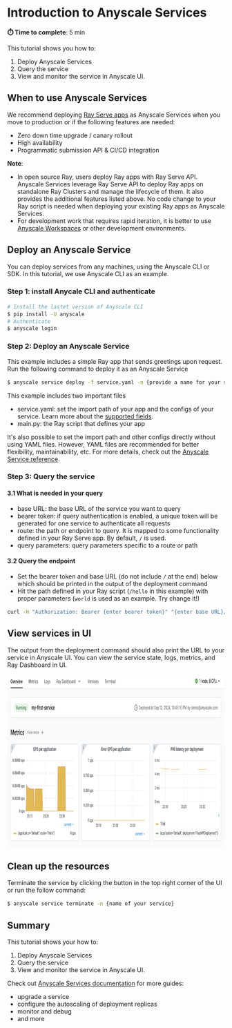 # Introduction to Anyscale Services

**⏱️ Time to complete**: 5 min

This tutorial shows you how to:

1. Deploy Anyscale Services
2. Query the service
3. View and monitor the service in Anyscale UI.

## When to use Anyscale Services
We recommend deploying [Ray Serve apps](https://docs.ray.io/en/latest/serve/index.html) as Anyscale Services when you move to production or if the following features are needed: 
- Zero down time upgrade / canary rollout
- High availability
- Programmatic submission API & CI/CD integration

**Note**: 
- In open source Ray, users deploy Ray apps with Ray Serve API. Anyscale Services leverage Ray Serve API to deploy Ray apps on standalone Ray Clusters and manage the lifecycle of them. It also provides the additional features listed above. No code change to your Ray script is needed when deploying your existing Ray apps as Anyscale Services.
- For development work that requires rapid iteration, it is better to use [Anyscale Workspaces](https://docs.anyscale.com/platform/workspaces/) or other development environments.

## Deploy an Anyscale Service

You can deploy services from any machines, using the Anyscale CLI or SDK. In this tutorial, we use Anyscale CLI as an example. 
### Step 1: install Anycale CLI and authenticate
```bash
# Install the lastet version of Anyscale CLI
$ pip install -U anyscale
# Authenticate
$ anyscale login
```

### Step 2: Deploy an Anyscale Service
This example includes a simple Ray app that sends greetings upon request. Run the following command to deploy it as an Anyscale Service

```bash
$ anyscale service deploy -f service.yaml -n {provide a name for your service}
```
This example includes two important files
- service.yaml: set the import path of your app and the configs of your service. Learn more about the [supported fields](https://docs.anyscale.com/reference/service-api#serviceconfig).
- main.py: the Ray script that defines your app

 It's also possible to set the import path and other configs directly without using YAML files. However, YAML files are recommended for better flexibility, maintainability, etc. For more details, check out the [Anyscale Service reference](https://docs.anyscale.com/reference/service-api).


### Step 3: Query the service

#### 3.1 What is needed in your query
- base URL: the base URL of the service you want to query
- bearer token: if query authentication is enabled, a unique token will be generated for one service to authenticate all requests
- route: the path or endpoint to query. It is mapped to some functionality defined in your Ray Serve app. By default, `/` is used.
- query parameters: query parameters specific to a route or path


#### 3.2 Query the endpoint
- Set the bearer token and base URL (do not include `/` at the end) below which should be printed in the output of the deployment command
- Hit the path defined in your Ray script  (`/hello` in this example) with proper parameters (`world` is used as an example. Try change it!)

```bash
curl -H "Authorization: Bearer {enter bearer token}" "{enter base URL}/hello?name=world"
```

##  View services in UI

The output from the deployment command should also print the URL to your service in Anyscale UI. You can view the service state, logs, metrics, and Ray Dashboard in UI.

<img src="assets/anyscale-service.png" height=400px>


##  Clean up the resources
Terminate the service by clicking the button in the top right corner of the UI or run the follow command:
```bash
$ anyscale service terminate -n {name of your service}
```

## Summary

This tutorial shows your how to:
1. Deploy Anyscale Services
2. Query the service
3. View and monitor the service in Anyscale UI.

Check out [Anyscale Services documentation](https://docs.anyscale.com/platform/services/) for more guides:
- upgrade a service
- configure the autoscaling of deployment replicas
- monitor and debug
- and more

